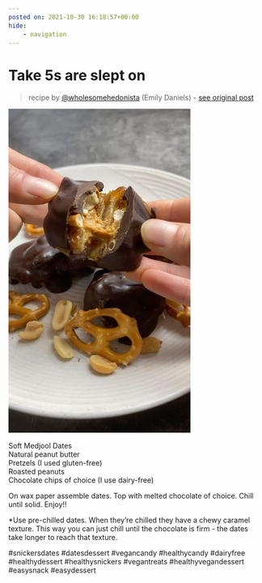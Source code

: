 ```yaml
---
posted on: 2021-10-30 16:18:57+00:00
hide:
    - navigation
---
```


# Take 5s are slept on  

> recipe by [@wholesomehedonista](https://www.instagram.com/wholesomehedonista/) 
(Emily Daniels) - [see original post](https://instagram.com/p/CVqMBWoJTBQ)

![](../img/wholesomehedonista_30-10-2021_1610.png)

  
Soft Medjool Dates  
Natural peanut butter   
Pretzels (I used gluten-free)   
Roasted peanuts   
Chocolate chips of choice (I use dairy-free)   
  
On wax paper assemble dates.  Top with melted chocolate of choice. Chill until solid. Enjoy!!   
  
*Use pre-chilled dates. When they’re chilled they have a chewy caramel texture. This way you can just chill until the chocolate is firm - the dates take longer to reach that texture.   
  
\#snickersdates \#datesdessert \#vegancandy \#healthycandy \#dairyfree \#healthydessert \#healthysnickers \#vegantreats \#healthyvegandessert \#easysnack \#easydessert   